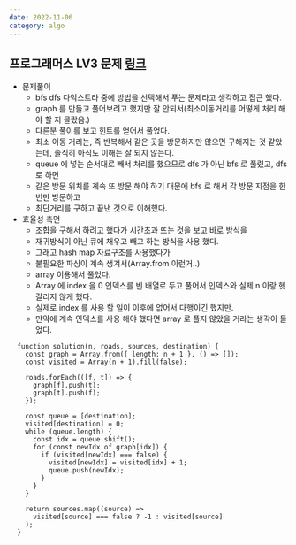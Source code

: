 ```yaml
---
date: 2022-11-06
category: algo
---
```


## 프로그래머스 LV3 문제 [링크](https://school.programmers.co.kr/learn/courses/30/lessons/132266)

- 문제풀이
  - bfs dfs 다익스트라 중에 방법을 선택해서 푸는 문제라고 생각하고 접근 했다.
  - graph 를 만들고 풀어보려고 했지만 잘 안되서(최소이동거리를 어떻게 처리 해야 할 지 몰랐음.)
  - 다른분 풀이를 보고 힌트를 얻어서 풀었다.
  - 최소 이동 거리는, 즉 반복해서 같은 곳을 방문하지만 않으면 구해지는 것 같았는데, 솔직히 아직도 이해는 잘 되지 않는다.
  - queue 에 넣는 순서대로 빼서 처리를 했으므로 dfs 가 아닌 bfs 로 풀렸고, dfs 로 하면
  - 같은 방문 위치를 계속 또 방문 해야 하기 대문에 bfs 로 해서 각 방문 지점을 한번만 방문하고
  - 최단거리를 구하고 끝낸 것으로 이해했다.
- 효율성 측면
  - 조합을 구해서 하려고 했다가 시간초과 뜨는 것을 보고 바로 방식을
  - 재귀방식이 아닌 큐에 채우고 빼고 하는 방식을 사용 했다.
  - 그래고 hash map 자료구조를 사용했다가
  - 불필요한 파싱이 계속 생겨서(Array.from 이런거..)
  - array 이용해서 풀었다.
  - Array 에 index 을 0 인덱스를 빈 배열로 두고 풀어서 인덱스와 실제 n 이랑 헷갈리지 않게 했다.
  - 실제로 index 를 사용 할 일이 이후에 없어서 다행이긴 했지만.
  - 만약에 계속 인덱스를 사용 해야 했다면 array 로 풀지 않았을 거라는 생각이 들었다.

```
  function solution(n, roads, sources, destination) {
    const graph = Array.from({ length: n + 1 }, () => []);
    const visited = Array(n + 1).fill(false);

    roads.forEach(([f, t]) => {
      graph[f].push(t);
      graph[t].push(f);
    });

    const queue = [destination];
    visited[destination] = 0;
    while (queue.length) {
      const idx = queue.shift();
      for (const newIdx of graph[idx]) {
        if (visited[newIdx] === false) {
          visited[newIdx] = visited[idx] + 1;
          queue.push(newIdx);
        }
      }
    }

    return sources.map((source) =>
      visited[source] === false ? -1 : visited[source]
    );
  }

```
